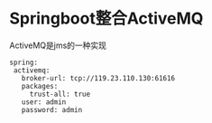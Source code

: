 # Springboot整合ActiveMQ

ActiveMQ是jms的一种实现

   ```
  spring:
    activemq:
      broker-url: tcp://119.23.110.130:61616
      packages:
        trust-all: true
      user: admin
      password: admin
   ```


